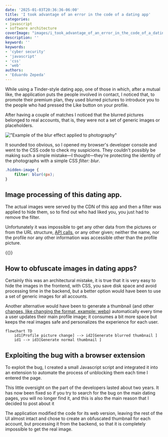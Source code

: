 ```yaml
---
date: '2025-01-03T20:36:36-06:00'
title: 'I took advantage of an error in the code of a dating app'
categories:
- javascript
- software architecture
coverImage: "images/i_took_advantage_of_an_error_in_the_code_of_a_dating_app.jpg"
description: ''
keyword: ''
keywords:
- 'cyber security'
- 'javascript'
- 'css'
- 'web'
authors:
- 'Eduardo Zepeda'
---
```



While using a Tinder-style dating app, one of those in which, after a mutual like, the application puts the people involved in contact, I noticed that, to promote their premium plan, they used blurred pictures to introduce you to the people who had pressed the Like button on your profile.

After having a couple of matches I noticed that the blurred pictures belonged to real accounts, that is, they were not a set of generic images or placeholders.

!["Example of the blur effect applied to photography"](https://res.cloudinary.com/dwrscezd2/image/upload/v1735963400/thumbnail-blurry-app-date-400_fm35p2.jpg "Example of the blur effect applied to photography")

It sounded too obvious, so I opened my browser's developer console and went to the CSS code to check my suspicions. They couldn't possibly be making such a simple mistake—I thought—they're protecting the identity of the photographs with a simple CSS *filter: blur*.

``` css
.hidden-image {
    filter: blur(4px);
}
```

## Image processing of this dating app.

The actual images were served by the CDN of this app and then a filter was applied to hide them, so to find out who had liked you, you just had to remove the filter. 

Unfortunately it was impossible to get any other data from the pictures or from the URL structure, [API calls](/en/basic-characteristics-of-an-api-rest-api/), or any other given; neither the name, nor the profile nor any other information was accessible other than the profile picture.

{{<ad>}}

## How to obfuscate images in dating apps?

Certainly this was an architectural mistake, it is true that it is very easy to hide the images in the frontend, with CSS, you save disk space and avoid processing time in the backend, but a better option would have been to use a set of generic images for all accounts. 

Another alternative would have been to generate a thumbnail (and other [changes, like changing the format, example: webp](/en/how-to-convert-jpg-to-webp-on-gnu-linux/)) automatically every time a user updates their main profile image; it consumes a bit more space but keeps the real images safe and personalizes the experience for each user. 

``` mermaid
flowchart TD
    id1[Profile picture change] --> id2[Generate blurred thumbnail ]
    id1 --> id3[Generate normal thumbnail ]
```

## Exploiting the bug with a browser extension

To exploit the bug, I created a small Javascript script and integrated it into an extension to automate the process of unblocking them each time I entered the page.

This little oversight on the part of the developers lasted about two years. It has now been fixed so if you try to search for the bug on the main dating pages, you will no longer find it, and this is also the main reason that I decided to post about it

The application modified the code for its web version, leaving the rest of the UI almost intact and chose to create an obfuscated thumbnail for each account, but processing it from the backend, so that it is completely impossible to get the real image.
